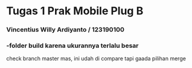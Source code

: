 # Tugas 1 Prak Mobile Plug B

### Vincentius Willy Ardiyanto / 123190100
### -folder build karena ukurannya terlalu besar

check branch master mas, ini udah di compare tapi gaada pilihan merge

